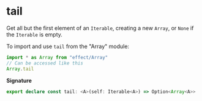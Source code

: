 # tail

Get all but the first element of an `Iterable`, creating a new `Array`, or `None` if the `Iterable` is empty.

To import and use `tail` from the "Array" module:

```ts
import * as Array from "effect/Array"
// Can be accessed like this
Array.tail
```

**Signature**

```ts
export declare const tail: <A>(self: Iterable<A>) => Option<Array<A>>
```
